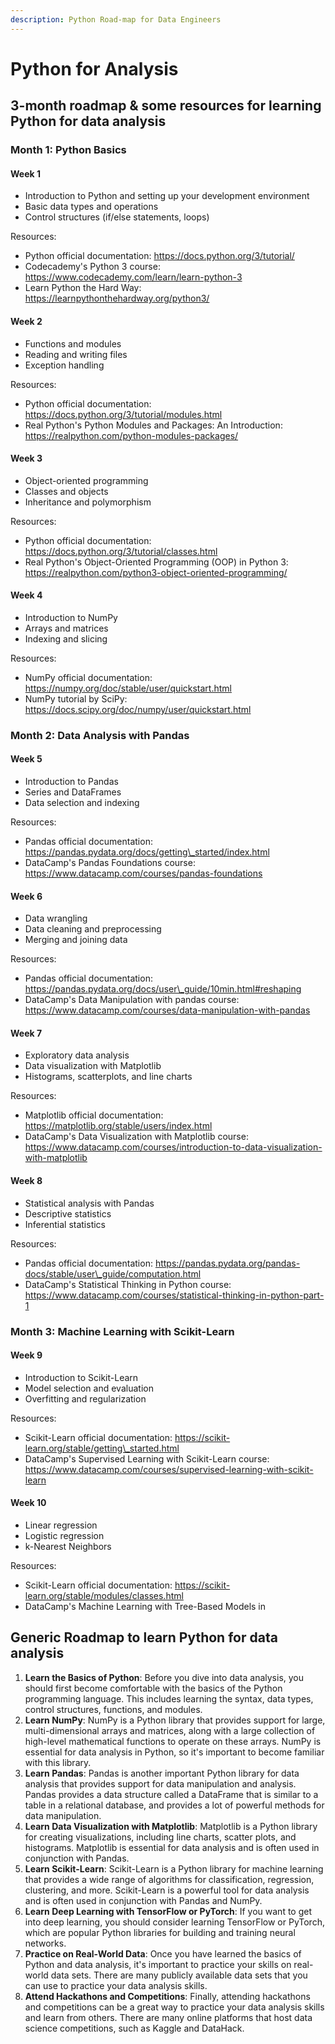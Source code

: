 ```yaml
---
description: Python Road-map for Data Engineers
---
```


# Python for Analysis

## 3-month roadmap & some resources for learning Python for data analysis

### **Month 1: Python Basics**

#### Week 1

* Introduction to Python and setting up your development environment
* Basic data types and operations
* Control structures (if/else statements, loops)

Resources:

* Python official documentation: https://docs.python.org/3/tutorial/
* Codecademy's Python 3 course: https://www.codecademy.com/learn/learn-python-3
* Learn Python the Hard Way: https://learnpythonthehardway.org/python3/

#### Week 2

* Functions and modules
* Reading and writing files
* Exception handling

Resources:

* Python official documentation: https://docs.python.org/3/tutorial/modules.html
* Real Python's Python Modules and Packages: An Introduction: https://realpython.com/python-modules-packages/

#### Week 3

* Object-oriented programming
* Classes and objects
* Inheritance and polymorphism

Resources:

* Python official documentation: https://docs.python.org/3/tutorial/classes.html
* Real Python's Object-Oriented Programming (OOP) in Python 3: https://realpython.com/python3-object-oriented-programming/

#### Week 4

* Introduction to NumPy
* Arrays and matrices
* Indexing and slicing

Resources:

* NumPy official documentation: https://numpy.org/doc/stable/user/quickstart.html
* NumPy tutorial by SciPy: https://docs.scipy.org/doc/numpy/user/quickstart.html

### **Month 2: Data Analysis with Pandas**

#### Week 5

* Introduction to Pandas
* Series and DataFrames
* Data selection and indexing

Resources:

* Pandas official documentation: https://pandas.pydata.org/docs/getting\_started/index.html
* DataCamp's Pandas Foundations course: https://www.datacamp.com/courses/pandas-foundations

#### Week 6

* Data wrangling
* Data cleaning and preprocessing
* Merging and joining data

Resources:

* Pandas official documentation: https://pandas.pydata.org/docs/user\_guide/10min.html#reshaping
* DataCamp's Data Manipulation with pandas course: https://www.datacamp.com/courses/data-manipulation-with-pandas

#### Week 7

* Exploratory data analysis
* Data visualization with Matplotlib
* Histograms, scatterplots, and line charts

Resources:

* Matplotlib official documentation: https://matplotlib.org/stable/users/index.html
* DataCamp's Data Visualization with Matplotlib course: https://www.datacamp.com/courses/introduction-to-data-visualization-with-matplotlib

#### Week 8

* Statistical analysis with Pandas
* Descriptive statistics
* Inferential statistics

Resources:

* Pandas official documentation: https://pandas.pydata.org/pandas-docs/stable/user\_guide/computation.html
* DataCamp's Statistical Thinking in Python course: https://www.datacamp.com/courses/statistical-thinking-in-python-part-1

### **Month 3: Machine Learning with Scikit-Learn**

#### Week 9

* Introduction to Scikit-Learn
* Model selection and evaluation
* Overfitting and regularization

Resources:

* Scikit-Learn official documentation: https://scikit-learn.org/stable/getting\_started.html
* DataCamp's Supervised Learning with Scikit-Learn course: https://www.datacamp.com/courses/supervised-learning-with-scikit-learn

#### Week 10

* Linear regression
* Logistic regression
* k-Nearest Neighbors

Resources:

* Scikit-Learn official documentation: https://scikit-learn.org/stable/modules/classes.html
* DataCamp's Machine Learning with Tree-Based Models in

##

## Generic Roadmap to learn Python for data analysis&#x20;

1. **Learn the Basics of Python**: Before you dive into data analysis, you should first become comfortable with the basics of the Python programming language. This includes learning the syntax, data types, control structures, functions, and modules.
2. **Learn NumPy**: NumPy is a Python library that provides support for large, multi-dimensional arrays and matrices, along with a large collection of high-level mathematical functions to operate on these arrays. NumPy is essential for data analysis in Python, so it's important to become familiar with this library.
3. **Learn Pandas**: Pandas is another important Python library for data analysis that provides support for data manipulation and analysis. Pandas provides a data structure called a DataFrame that is similar to a table in a relational database, and provides a lot of powerful methods for data manipulation.
4. **Learn Data Visualization with Matplotlib**: Matplotlib is a Python library for creating visualizations, including line charts, scatter plots, and histograms. Matplotlib is essential for data analysis and is often used in conjunction with Pandas.
5. **Learn Scikit-Learn**: Scikit-Learn is a Python library for machine learning that provides a wide range of algorithms for classification, regression, clustering, and more. Scikit-Learn is a powerful tool for data analysis and is often used in conjunction with Pandas and NumPy.
6. **Learn Deep Learning with TensorFlow or PyTorch**: If you want to get into deep learning, you should consider learning TensorFlow or PyTorch, which are popular Python libraries for building and training neural networks.
7. **Practice on Real-World Data**: Once you have learned the basics of Python and data analysis, it's important to practice your skills on real-world data sets. There are many publicly available data sets that you can use to practice your data analysis skills.
8. **Attend Hackathons and Competitions**: Finally, attending hackathons and competitions can be a great way to practice your data analysis skills and learn from others. There are many online platforms that host data science competitions, such as Kaggle and DataHack.
